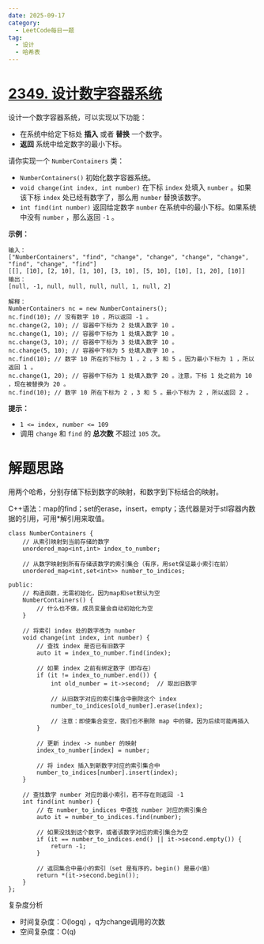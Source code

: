 ```yaml
---
date: 2025-09-17
category:
  - LeetCode每日一题
tag:
  - 设计
  - 哈希表
---
```


# [2349. 设计数字容器系统](https://leetcode.cn/problems/design-a-number-container-system/)



设计一个数字容器系统，可以实现以下功能：

- 在系统中给定下标处 **插入** 或者 **替换** 一个数字。
- **返回** 系统中给定数字的最小下标。

请你实现一个 `NumberContainers` 类：

- `NumberContainers()` 初始化数字容器系统。
- `void change(int index, int number)` 在下标 `index` 处填入 `number` 。如果该下标 `index` 处已经有数字了，那么用 `number` 替换该数字。
- `int find(int number)` 返回给定数字 `number` 在系统中的最小下标。如果系统中没有 `number` ，那么返回 `-1` 。

 

**示例：**

```
输入：
["NumberContainers", "find", "change", "change", "change", "change", "find", "change", "find"]
[[], [10], [2, 10], [1, 10], [3, 10], [5, 10], [10], [1, 20], [10]]
输出：
[null, -1, null, null, null, null, 1, null, 2]

解释：
NumberContainers nc = new NumberContainers();
nc.find(10); // 没有数字 10 ，所以返回 -1 。
nc.change(2, 10); // 容器中下标为 2 处填入数字 10 。
nc.change(1, 10); // 容器中下标为 1 处填入数字 10 。
nc.change(3, 10); // 容器中下标为 3 处填入数字 10 。
nc.change(5, 10); // 容器中下标为 5 处填入数字 10 。
nc.find(10); // 数字 10 所在的下标为 1 ，2 ，3 和 5 。因为最小下标为 1 ，所以返回 1 。
nc.change(1, 20); // 容器中下标为 1 处填入数字 20 。注意，下标 1 处之前为 10 ，现在被替换为 20 。
nc.find(10); // 数字 10 所在下标为 2 ，3 和 5 。最小下标为 2 ，所以返回 2 。
```

 

**提示：**

- `1 <= index, number <= 109`
- 调用 `change` 和 `find` 的 **总次数** 不超过 `105` 次。

# 解题思路

用两个哈希，分别存储下标到数字的映射，和数字到下标结合的映射。

C++语法：map的find；set的erase，insert，empty；迭代器是对于stl容器内数据的引用，可用*解引用来取值。

```
class NumberContainers {
    // 从索引映射到当前存储的数字
    unordered_map<int,int> index_to_number;

    // 从数字映射到所有存储该数字的索引集合（有序，用set保证最小索引在前）
    unordered_map<int,set<int>> number_to_indices;

public:
    // 构造函数，无需初始化，因为map和set默认为空
    NumberContainers() {
        // 什么也不做，成员变量会自动初始化为空
    }
    
    // 将索引 index 处的数字改为 number
    void change(int index, int number) {
        // 查找 index 是否已有旧数字
        auto it = index_to_number.find(index);

        // 如果 index 之前有绑定数字（即存在）
        if (it != index_to_number.end()) {
            int old_number = it->second;  // 取出旧数字

            // 从旧数字对应的索引集合中删除这个 index
            number_to_indices[old_number].erase(index);

            // 注意：即使集合变空，我们也不删除 map 中的键，因为后续可能再插入
        }

        // 更新 index -> number 的映射
        index_to_number[index] = number;

        // 将 index 插入到新数字对应的索引集合中
        number_to_indices[number].insert(index);
    }
    
    // 查找数字 number 对应的最小索引，若不存在则返回 -1
    int find(int number) {
        // 在 number_to_indices 中查找 number 对应的索引集合
        auto it = number_to_indices.find(number);

        // 如果没找到这个数字，或者该数字对应的索引集合为空
        if (it == number_to_indices.end() || it->second.empty()) {
            return -1;
        }

        // 返回集合中最小的索引（set 是有序的，begin() 是最小值）
        return *(it->second.begin());
    }
};
```

复杂度分析

- 时间复杂度：O(logq) ，q为change调用的次数
- 空间复杂度：O(q)
